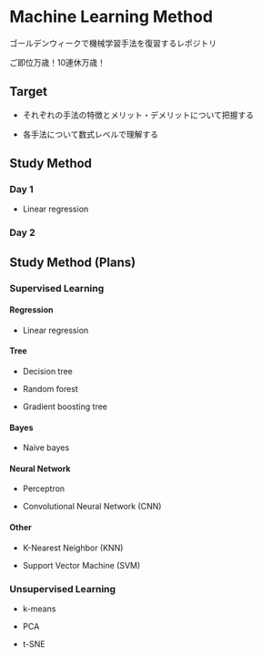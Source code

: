 # Machine Learning Method

ゴールデンウィークで機械学習手法を復習するレポジトリ

ご即位万歳！10連休万歳！

## Target

- それぞれの手法の特徴とメリット・デメリットについて把握する

- 各手法について数式レベルで理解する

## Study Method

### Day 1

- Linear regression

### Day 2

## Study Method (Plans)

### Supervised Learning

#### Regression

- Linear regression

#### Tree

- Decision tree

- Random forest

- Gradient boosting tree

#### Bayes

- Naive bayes

#### Neural Network

- Perceptron

- Convolutional Neural Network (CNN)

#### Other

- K-Nearest Neighbor (KNN)

- Support Vector Machine (SVM)

### Unsupervised Learning

- k-means

- PCA

- t-SNE